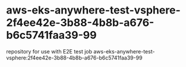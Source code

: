 # aws-eks-anywhere-test-vsphere-2f4ee42e-3b88-4b8b-a676-b6c5741faa39-99
repository for use with E2E test job aws-eks-anywhere-test-vsphere:2f4ee42e-3b88-4b8b-a676-b6c5741faa39-99
